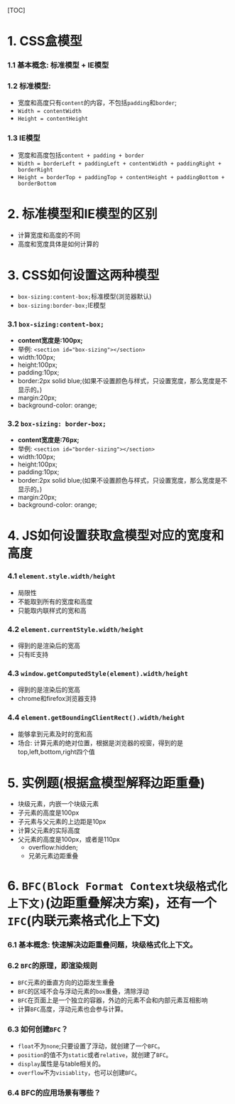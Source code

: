 [TOC]

# 1. CSS盒模型
### 1.1 基本概念: 标准模型 + IE模型
### 1.2 标准模型: 
+ 宽度和高度只有`content`的内容，不包括`padding`和`border`;
+ `Width = contentWidth`
+ `Height = contentHeight`
		
### 1.3 IE模型
+ 宽度和高度包括`content + padding + border`
+ `Width = borderLeft + paddingLeft + contentWidth + paddingRight + borderRight`
+ `Height = borderTop + paddingTop + contentHeight + paddingBottom + borderBottom`

# 2. 标准模型和IE模型的区别
+ 计算宽度和高度的不同
+ 高度和宽度具体是如何计算的

# 3. CSS如何设置这两种模型
+ `box-sizing:content-box;`标准模型(浏览器默认)
+ `box-sizing:border-box;`IE模型
### 3.1 `box-sizing:content-box;`
+ **content宽度是:100px;**
+ 举例: `<section id="box-sizing"></section>`
+ width:100px;
+ height:100px;
+ padding:10px;
+ border:2px solid blue;(如果不设置颜色与样式，只设置宽度，那么宽度是不显示的。)
+ margin:20px; 
+ background-color: orange;

### 3.2 `box-sizing: border-box;`
+ **content宽度是:76px;**
+ 举例: `<section id="border-sizing"></section>`
+ width:100px;
+ height:100px;
+ padding:10px;
+ border:2px solid blue;(如果不设置颜色与样式，只设置宽度，那么宽度是不显示的。)
+ margin:20px; 
+ background-color: orange;


# 4. JS如何设置获取盒模型对应的宽度和高度
### 4.1 `element.style.width/height`
+ 局限性
+ 不能取到所有的宽度和高度
+ 只能取内联样式的宽和高
### 4.2 `element.currentStyle.width/height`
+ 得到的是渲染后的宽高
+ 只有IE支持
### 4.3 `window.getComputedStyle(element).width/height`
+ 得到的是渲染后的宽高
+ chrome和firefox浏览器支持
### 4.4 `element.getBoundingClientRect().width/height`
+ 能够拿到元素及时的宽和高
+ 场合: 计算元素的绝对位置，根据是浏览器的视窗，得到的是top,left,bottom,right四个值

# 5. 实例题(根据盒模型解释边距重叠)
+ 块级元素，内嵌一个块级元素
+ 子元素的高度是100px
+ 子元素与父元素的上边距是10px
+ 计算父元素的实际高度
+ 父元素的高度是100px，或者是110px
    + overflow:hidden;
    + 兄弟元素边距重叠

# 6. `BFC(Block Format Context块级格式化上下文)`(边距重叠解决方案)，还有一个`IFC`(内联元素格式化上下文)
### 6.1 基本概念: 快速解决边距重叠问题，块级格式化上下文。
### 6.2 `BFC`的原理，即渲染规则
+ `BFC`元素的垂直方向的边距发生重叠
+ `BFC`的区域不会与浮动元素的`box`重叠，清除浮动
+ `BFC`在页面上是一个独立的容器，外边的元素不会和内部元素互相影响
+ 计算`BFC`高度，浮动元素也会参与计算。

### 6.3 如何创建`BFC`？
+ `float`不为`none`;只要设置了浮动，就创建了一个`BFC`。
+ `position`的值不为`static`或者`relative`，就创建了`BFC`。
+ `display`属性是与table相关的。
+ `overflow`不为`visiablity`，也可以创建`BFC`。

### 6.4 BFC的应用场景有哪些？
